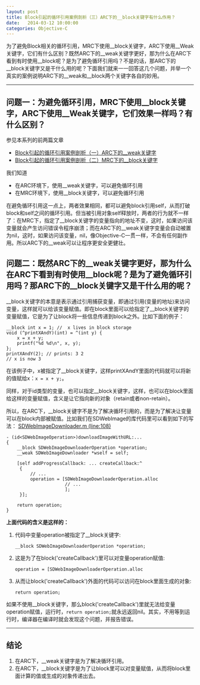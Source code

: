 ```yaml
---
layout: post
title: Block引起的循环引用案例剖析（三）ARC下的__block关键字有什么作用？
date:   2014-03-12 10:00:00
categories: Objective-C
---
```


为了避免Block相关的循环引用，MRC下使用\_\_block关键字，ARC下使用\_\_Weak关键字，它们有什么区别？既然ARC下的\_\_weak关键字更好，那为什么在ARC下看到有时使用\_\_block呢？是为了避免循环引用吗？不是的话，那ARC下的\_\_block关键字又是干什么用的呢？下面我们就来一一回答这几个问题，并举一个真实的案例说明ARC下的\_\_weak和\_\_block两个关键字各自的妙用。

- - -

## 问题一：为避免循环引用，MRC下使用\_\_block关键字，ARC下使用\_\_Weak关键字，它们效果一样吗？有什么区别？


参见本系列的前两篇文章

* <a href="{{site->host:site->port}}/objective-c/2014/03/05/block-circular-reference-in-mrc.html" target="_blank">Block引起的循环引用案例剖析（一）ARC下的__weak关键字</a>
* <a href="{{site->host:site->port}}/objective-c/2014/03/05/block-circular-reference-in-mrc.html" target="_blank">Block引起的循环引用案例剖析（二）MRC下的__block关键字</a>

我们知道

* 在ARC环境下，使用\_\_weak关键字，可以避免循环引用
* 在MRC环境下，使用\_\_block关键字，可以避免循环引用

在避免循环引用这一点上，两者效果相同，都可以避免block引用self，从而打破block和self之间的循环引用。但当被引用对象self释放时，两者的行为就不一样了：在MRC下，指定了\_\_block关键字的变量指向的地址不变，这时，如果访问该变量就会产生访问错误令程序崩溃；而在ARC下的\_\_weak关键字变量会自动被置为nil，这时，如果访问该变量，nil，像Objective-C一贯一样，不会有任何副作用。所以ARC下的\_\_weak可以让程序更安全更健壮。

## 问题二：既然ARC下的\_\_weak关键字更好，那为什么在ARC下看到有时使用\_\_block呢？是为了避免循环引用吗？那ARC下的\_\_block关键字又是干什么用的呢？

\_\_block关键字的本意是表示通过引用捕获变量，即通过引用(变量的地址)来访问变量，这样就可以给该变量赋值。即在block里面可以给指定了\_\_block关键字的变量赋值，它是为了让block将一些信息传递到block之外。比如下面的例子：

```objc
__block int x = 1; //  x lives in block storage
void (^printXAndY)(int) = ^(int y) {
    x = x + y;
    printf("%d %d\n", x, y);
};
printXAndY(2); // prints: 3 2
// x is now 3
```

在该例子中，x被指定了\_\_block关键字，这样printXAndY里面的代码就可以将新的值赋给x：``` x = x + y; ```。

同样，对于id类型的变量，也可以指定\_\_block关键字，这样，也可以在block里面给这样的变量赋值，含义是让它指向新的对象（retain或者non-retain）。

所以，在ARC下，\_\_block关键字不是为了解决循环引用的，而是为了解决让变量可以在block内部被赋值。比如我们在SDWebImage的库代码里可以看到如下的写法：
<a href="https://github.com/rs/SDWebImage/blob/42f97369726f1ee282b40b63616e339adfcb2c8a/SDWebImage/SDWebImageDownloader.m#L108-L164" target="_blank">SDWebImageDownloader.m (line:108)</a>

```objc
- (id<SDWebImageOperation>)downloadImageWithURL:...
{
    __block SDWebImageDownloaderOperation *operation;
    __weak SDWebImageDownloader *wself = self;
    
    [self addProgressCallback: ... createCallback:^
     {
         // ...
         operation = [SDWebImageDownloaderOperation.alloc
                      // ...
                      ];
     }];
    
    return operation;
}
```

**上面代码的含义是这样的：**

1. 代码中变量operation被指定了\_\_block关键字:

    ```objc
    __block SDWebImageDownloaderOperation *operation; 
    ```
1. 这是为了在block('createCallback')里可以对变量operation赋值:

    ```objc
    operation = [SDWebImageDownloaderOperation.alloc
    ```

1. 从而让block('createCallback')外面的代码可以访问在block里面生成的对象:

    ```objc
    return operation;
    ```

如果不使用\_\_block关键字，那么block('createCallback')里就无法给变量operation赋值，运行时，``` return operation; ```就永远返回nil。其实，不用等到运行时，编译器在编译时就会发现这个问题，并报告错误。

- - -

## 结论

1. 在ARC下，\_\_weak关键字是为了解决循环引用。
1. 在ARC下，\_\_block关键字是为了让block里可以对变量赋值，从而将block里面计算的值或生成的对象传递出去。

